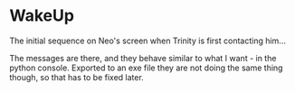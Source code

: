 # WakeUp

The initial sequence on Neo's screen when Trinity is first contacting him...

The messages are there, and they behave similar to what I want - in the python console.
Exported to an exe file they are not doing the same thing though, so that has to be fixed later.